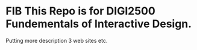 # FIB This Repo is for DIGI2500 Fundementals of Interactive Design.
Putting more description
3 web sites 
etc.
